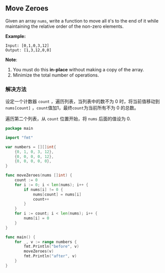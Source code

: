 ## Move Zeroes

Given an array `nums`, write a function to move all `0`'s to the end of it while maintaining the relative order of the non-zero elements.

**Example:**

```
Input: [0,1,0,3,12]
Output: [1,3,12,0,0]
```

**Note**:

1. You must do this **in-place** without making a copy of the array.
2. Minimize the total number of operations.

### 解决方法

设定一个计数器 `count` ，遍历列表，当列表中的数不为 0 时，将当前值移动到 `nums[count]` ，`count`值加1，最终`count`为当前所有不为 0 的总数。

遍历第二个列表，从 `count` 位置开始，将 `nums` 后面的值设为 0. 

```go
package main

import "fmt"

var numbers = [][]int{
	{0, 1, 0, 3, 12},
	{0, 0, 0, 0, 12},
	{0, 0, 0, 0, 0},
}

func moveZeroes(nums []int) {
	count := 0
	for i := 0; i < len(nums); i++ {
		if nums[i] != 0 {
			nums[count] = nums[i]
			count++
		}
	}
	for i := count; i < len(nums); i++ {
		nums[i] = 0
	}
}

func main() {
	for _, v := range numbers {
		fmt.Println("before", v)
		moveZeroes(v)
		fmt.Println("after", v)
	}
}

```



